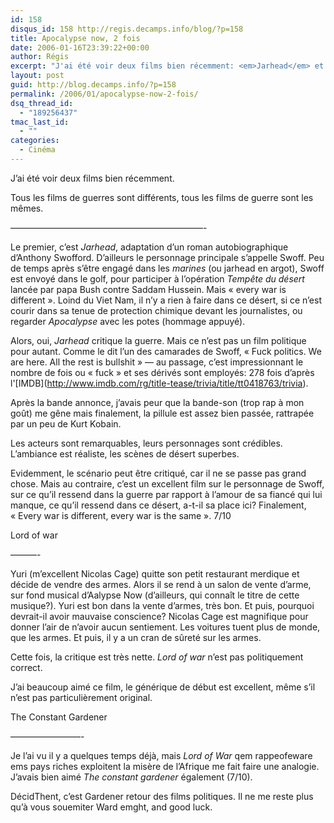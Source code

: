 ```yaml
---
id: 158
disqus_id: 158 http://regis.decamps.info/blog/?p=158
title: Apocalypse now, 2 fois
date: 2006-01-16T23:39:22+00:00
author: Régis
excerpt: "J'ai été voir deux films bien récemment: <em>Jarhead</em> et <em>Lord of war</em>."
layout: post
guid: http://blog.decamps.info/?p=158
permalink: /2006/01/apocalypse-now-2-fois/
dsq_thread_id:
  - "189256437"
tmac_last_id:
  - ""
categories:
  - Cinéma
---
```

J’ai été voir deux films bien récemment.

Tous les films de guerres sont différents, tous les films de guerre sont les mêmes.
  
&#8212;&#8212;&#8212;&#8212;&#8212;&#8212;&#8212;&#8212;&#8212;&#8212;&#8212;&#8212;&#8212;&#8212;&#8212;&#8212;&#8212;&#8212;&#8212;&#8212;&#8212;&#8212;-
  
Le premier, c’est _Jarhead_, adaptation d’un roman autobiographique d’Anthony Swofford. D’ailleurs le personnage principale s’appelle Swoff. Peu de temps après s’être engagé dans les _marines_ (ou jarhead en argot), Swoff est envoyé dans le golf, pour participer à l’opération _Tempête du désert_ lancée par papa Bush contre Saddam Hussein. Mais « every war is different ». Loind du Viet Nam, il n’y a rien à faire dans ce désert, si ce n’est courir dans sa tenue de protection chimique devant les journalistes, ou regarder _Apocalypse_ avec les potes (hommage appuyé).

Alors, oui, _Jarhead_ critique la guerre. Mais ce n’est pas un film politique pour autant. Comme le dit l’un des camarades de Swoff, « Fuck politics. We are here. All the rest is bullshit » &#8212; au passage, c’est impressionnant le nombre de fois ou « fuck » et ses dérivés sont employés: 278 fois d’après l'\[IMDB\](http://www.imdb.com/rg/title-tease/trivia/title/tt0418763/trivia).

Après la bande annonce, j’avais peur que la bande-son (trop rap à mon goût) me gêne mais finalement, la pillule est assez bien passée, rattrapée par un peu de Kurt Kobain.

Les acteurs sont remarquables, leurs personnages sont crédibles. L’ambiance est réaliste, les scènes de désert superbes.

Evidemment, le scénario peut être critiqué, car il ne se passe pas grand chose. Mais au contraire, c’est un excellent film sur le personnage de Swoff, sur ce qu’il ressend dans la guerre par rapport à l’amour de sa fiancé qui lui manque, ce qu’il ressend dans ce désert, a-t-il sa place ici? Finalement, « Every war is different, every war is the same ». 7/10

Lord of war
  
&#8212;&#8212;&#8212;-
  
Yuri (m’excellent Nicolas Cage) quitte son petit restaurant merdique et décide de vendre des armes. Alors il se rend à un salon de vente d’arme, sur fond musical d’Aalypse Now (d’ailleurs, qui connaît le titre de cette musique?). Yuri est bon dans la vente d’armes, très bon. Et puis, pourquoi devrait-il avoir mauvaise conscience? Nicolas Cage est magnifique pour donner l’air de n’avoir aucun sentiement. Les voitures tuent plus de monde, que les armes. Et puis, il y a un cran de sûreté sur les armes.

Cette fois, la critique est très nette. _Lord of war_ n’est pas politiquement correct.

J’ai beaucoup aimé ce film, le générique de début est excellent, même s’il n’est pas particulièrement original.

The Constant Gardener
  
&#8212;&#8212;&#8212;&#8212;&#8212;&#8212;&#8212;&#8212;-
  
Je l’ai vu il y a quelques temps déjà, mais _Lord of War_ qem rappeofeware ems pays riches exploitent la misère de l’Afrique me fait faire une analogie. J’avais bien aimé _The constant gardener_ également (7/10).

DécidThent, c’est Gardener retour des films politiques. Il ne me reste plus qu’à vous souemiter <of>Ward emght, and good luck.</of>
